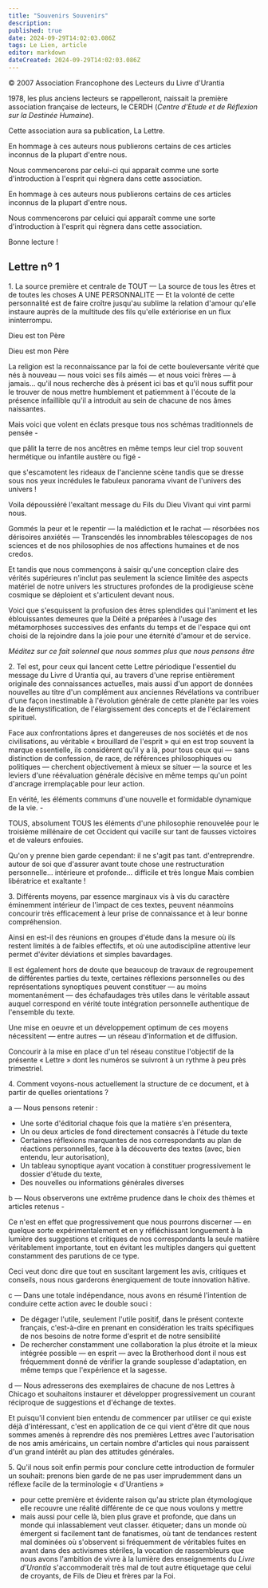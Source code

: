 ```yaml
---
title: "Souvenirs Souvenirs"
description: 
published: true
date: 2024-09-29T14:02:03.086Z
tags: Le Lien, article
editor: markdown
dateCreated: 2024-09-29T14:02:03.086Z
---
```


<p class="v-card v-sheet theme--light grey lighten-3 px-2">© 2007 Association Francophone des Lecteurs du Livre d'Urantia</p>


1978, les plus anciens lecteurs se rappelleront, naissait la première association française de lecteurs, le CERDH (_Centre d'Etude et de Réflexion sur la Destinée Humaine_).

Cette association aura sa publication, La Lettre.

En hommage à ces auteurs nous publierons certains de ces articles inconnus de la plupart d'entre nous.

Nous commencerons par celui-ci qui apparait comme une sorte d'introduction à l'esprit qui règnera dans cette association.

En hommage à ces auteurs nous publierons certains de ces articles inconnus de la plupart d'entre nous.

Nous commencerons par celuici qui apparaît comme une sorte d'introduction à l'esprit qui règnera dans cette association.

Bonne lecture !

## Lettre nº 1

1\. La source première et centrale de TOUT — La source de tous les êtres et de toutes les choses A UNE PERSONNALITE — Et la volonté de cette personnalité est de faire croître jusqu'au sublime la relation d'amour qu'elle instaure auprès de la multitude des fils qu'elle extériorise en un flux ininterrompu.

Dieu est ton Père

Dieu est mon Père

La religion est la reconnaissance par la foi de cette bouleversante vérité que nés à nouveau — nous voici ses fils aimés — et nous voici frères — à jamais... qu'il nous recherche dès à présent ici bas et qu'il nous suffit pour le trouver de nous mettre humblement et patiemment à l'écoute de la présence infaillible qu'il a introduit au sein de chacune de nos âmes naissantes.

Mais voici que volent en éclats presque tous nos schémas traditionnels de pensée -

que pâlit la terre de nos ancêtres en même temps leur ciel trop souvent hermétique ou infantile austère ou figé -

que s'escamotent les rideaux de l'ancienne scène tandis que se dresse sous nos yeux incrédules le fabuleux panorama vivant de l'univers des univers !

Voila dépoussiéré l'exaltant message du Fils du Dieu Vivant qui vint parmi nous.

Gommés la peur et le repentir — la malédiction et le rachat — résorbées nos dérisoires anxiétés — Transcendés les innombrables télescopages de nos sciences et de nos philosophies de nos affections humaines et de nos credos.

Et tandis que nous commençons à saisir qu'une conception claire des vérités supérieures n'inclut pas seulement la science limitée des aspects matériel de notre univers les structures profondes de la prodigieuse scène cosmique se déploient et s'articulent devant nous.

Voici que s'esquissent la profusion des êtres splendides qui l'animent et les éblouissantes demeures que la Déité a préparées à l'usage des métamorphoses successives des enfants du temps et de l'espace qui ont choisi de la rejoindre dans la joie pour une éternité d'amour et de service.

_Méditez sur ce fait solennel que nous sommes plus que nous pensons être_

2\. Tel est, pour ceux qui lancent cette Lettre périodique l'essentiel du message du Livre d Urantia qui, au travers d'une reprise entièrement originale des connaissances actuelles, mais aussi d'un apport de données nouvelles au titre d'un complément aux anciennes Révélations va contribuer d'une façon inestimable à l'évolution générale de cette planète par les voies de la démystification, de l'élargissement des concepts et de l'éclairement spirituel.

Face aux confrontations âpres et dangereuses de nos sociétés et de nos civilisations, au véritable « brouillard de l'esprit » qui en est trop souvent la marque essentielle, ils considèrent qu'il y a là, pour tous ceux qui — sans distinction de confession, de race, de références philosophiques ou politiques — cherchent objectivement à mieux se situer — la source et les leviers d'une réévaluation générale décisive en même temps qu'un point d'ancrage irremplaçable pour leur action.

En vérité, les éléments communs d'une nouvelle et formidable dynamique de la vie. -

TOUS, absolument TOUS les éléments d'une philosophie renouvelée pour le troisième millénaire de cet Occident qui vacille sur tant de fausses victoires et de valeurs enfouies.

Qu'on y prenne bien garde cependant: il ne s'agit pas tant. d'entreprendre. autour de soi que d'assurer avant toute chose une restructuration personnelle... intérieure et profonde... difficile et très longue Mais combien libératrice et exaltante !

3\. Différents moyens, par essence marginaux vis à vis du caractère éminemment intérieur de l'impact de ces textes, peuvent néanmoins concourir très efficacement à leur prise de connaissance et à leur bonne compréhension.

Ainsi en est-il des réunions en groupes d'étude dans la mesure où ils restent limités à de faibles effectifs, et où une autodiscipline attentive leur permet d'éviter déviations et simples bavardages.

Il est également hors de doute que beaucoup de travaux de regroupement de différentes parties du texte, certaines réflexions personnelles ou des représentations synoptiques peuvent constituer — au moins momentanément — des échafaudages très utiles dans le véritable assaut auquel correspond en vérité toute intégration personnelle authentique de l'ensemble du texte.

Une mise en oeuvre et un développement optimum de ces moyens nécessitent — entre autres — un réseau d'information et de diffusion.

Concourir à la mise en place d'un tel réseau constitue l'objectif de la présente « Lettre » dont les numéros se suivront à un rythme à peu près trimestriel.

4\. Comment voyons-nous actuellement la structure de ce document, et à partir de quelles orientations ?

a — Nous pensons retenir :
- Une sorte d'éditorial chaque fois que la matière s'en présentera,
- Un ou deux articles de fond directement consacrés à l'étude du texte
- Certaines réflexions marquantes de nos correspondants au plan de réactions personnelles, face à la découverte des textes (avec, bien entendu, leur autorisation),
- Un tableau synoptique ayant vocation à constituer progressivement le dossier d'étude du texte,
- Des nouvelles ou informations générales diverses

b — Nous observerons une extrême prudence dans le choix des thèmes et articles retenus -

Ce n'est en effet que progressivement que nous pourrons discerner — en quelque sorte expérimentalement et en y réfléchissant longuement à la lumière des suggestions et critiques de nos correspondants la seule matière véritablement importante, tout en évitant les multiples dangers qui guettent constamment des parutions de ce type.

Ceci veut donc dire que tout en suscitant largement les avis, critiques et conseils, nous nous garderons énergiquement de toute innovation hâtive.

c — Dans une totale indépendance, nous avons en résumé l'intention de conduire cette action avec le double souci :
- De dégager l'utile, seulement l'utile positif, dans le présent contexte français, c'est-à-dire en prenant en considération les traits spécifiques de nos besoins de notre forme d'esprit et de notre sensibilité
- De rechercher constamment une collaboration la plus étroite et la mieux intégrée possible — en esprit — avec la Brotherhood dont il nous est fréquemment donné de vérifier la grande souplesse d'adaptation, en même temps que l'expérience et la sagesse.

d — Nous adresserons des exemplaires de chacune de nos Lettres à Chicago et souhaitons instaurer et développer progressivement un courant réciproque de suggestions et d'échange de textes.

Et puisqu'il convient bien entendu de commencer par utiliser ce qui existe déjà d'intéressant, c'est en application de ce qui vient d'être dit que nous sommes amenés à reprendre dès nos premières Lettres avec l'autorisation de nos amis américains, un certain nombre d'articles qui nous paraissent d'un grand intérêt au plan des attitudes générales.

5\. Qu'il nous soit enfin permis pour conclure cette introduction de formuler un souhait: prenons bien garde de ne pas user imprudemment dans un réflexe facile de la terminologie « d'Urantiens »
- pour cette première et évidente raison qu'au stricte plan étymologique elle recouvre une réalité différente de ce que nous voulons y mettre
- mais aussi pour celle là, bien plus grave et profonde, que dans un monde qui inlassablement veut classer. étiqueter; dans un monde où émergent si facilement tant de fanatismes, où tant de tendances restent mal dominées où s'observent si fréquemment de véritables fuites en avant dans des activismes stériles, la vocation de rassembleurs que nous avons l'ambition de vivre à la lumière des enseignements du _Livre d'Urantia_ s'accommoderait très mal de tout autre étiquetage que celui de croyants, de Fils de Dieu et frères par la Foi.